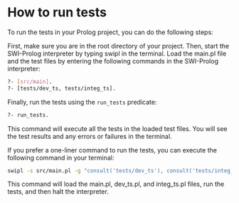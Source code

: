 



# How to run tests
To run the tests in your Prolog project, you can do the following steps:

First, make sure you are in the root directory of your project.
Then, start the SWI-Prolog interpreter by typing swipl in the terminal.
Load the main.pl file and the test files by entering the following commands in the SWI-Prolog interpreter:
```bash
?- [src/main].
?- [tests/dev_ts, tests/integ_ts].
```
Finally, run the tests using the `run_tests` predicate:
```bash
?- run_tests.
```
This command will execute all the tests in the loaded test files. You will see the test results and any errors or failures in the terminal.

If you prefer a one-liner command to run the tests, you can execute the following command in your terminal:

```bash
swipl -s src/main.pl -g "consult('tests/dev_ts'), consult('tests/integ_ts'), run_tests, halt"
```
This command will load the main.pl, dev_ts.pl, and integ_ts.pl files, run the tests, and then halt the interpreter.
